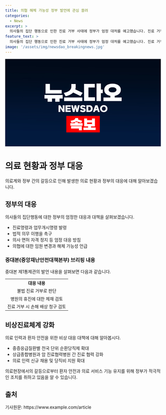 ```yaml
---
title: 의협 해체 가능성 정부 발언에 관심 쏠려
categories:
  - News
excerpt: >
  의사들의 집단 행동으로 인한 진료 거부 사태에 정부가 엄정 대처를 예고했습니다. 진료 거부로 휴진율이 30%를 넘어가면 병원의 업무 정지와 의사 면허 자격 정지 등 법적 조치를 취할 것이라고 밝혔으며, 병원에 손해가 발생하면 손해 배상 청구도 검토 중입니다. 또한, 정부는 의료법에 따라 진료 거부로 인해 영향을 받은 환자들에 대한 보상도 적극 검토 중이며, 비상진료 체계를 강화하여 환자들의 안전을 보장할 계획입니다.
feature_text: >
  의사들의 집단 행동으로 인한 진료 거부 사태에 정부가 엄정 대처를 예고했습니다. 진료 거부로 휴진율이 30%를 넘어가면 병원의 업무 정지와 의사 면허 자격 정지 등 법적 조치를 취할 것이라고 밝혔으며, 병원에 손해가 발생하면 손해 배상 청구도 검토 중입니다. 또한, 정부는 의료법에 따라 진료 거부로 인해 영향을 받은 환자들에 대한 보상도 적극 검토 중이며, 비상진료 체계를 강화하여 환자들의 안전을 보장할 계획입니다.
image: '/assets/img/newsdao_breakingnews.jpg'
---
```


<p><img src="/assets/img/newsdao_breakingnews.jpg" alt="pcversion 속보" /></p>

<h1>의료 현황과 정부 대응</h1>

<p data-ke-size="size16">의료계와 정부 간의 갈등으로 인해 발생한 의료 현황과 정부의 대응에 대해 알아보겠습니다. </p>

<h2>정부의 대응</h2>

<p data-ke-size="size16">의사들의 집단행동에 대한 정부의 엄정한 대응과 대책을 살펴보겠습니다.</p>

<ul>
  <li>진료명령과 업무개시명령 발령</li>
  <li>법적 의무 이행을 촉구</li>
  <li>의사 면허 자격 정지 등 엄정 대응 방침</li>
  <li>의협에 대한 임원 변경과 해체 가능성 언급</li>
</ul>

<h3>중대본(중앙재난안전대책본부) 브리핑 내용</h3>

<p data-ke-size="size16">중대본 제1통제관의 발언 내용을 살펴보면 다음과 같습니다.</p>

<table>
  <tr>
    <td style="text-align: center; height: 17px;"><b>대응 내용</b></td>
  </tr>
  <tr>
    <td style="text-align: center; height: 17px;">불법 진료 거부로 판단</td>
  </tr>
  <tr>
    <td style="text-align: center; height: 17px;">병원의 휴진에 대한 제재 검토</td>
  </tr>
  <tr>
    <td style="text-align: center; height: 17px;">진료 거부 시 손해 배상 청구 검토</td>
  </tr>
</table>

<h2>비상진료체계 강화</h2>

<p data-ke-size="size16">의료 인력과 환자 안전을 위한 비상 대응 대책에 대해 알아봅시다.</p>

<ul>
  <li>중증응급질환별 전국 단위 순환당직제 확대</li>
  <li>상급종합병원과 암 진료협력병원 간 진료 협력 강화</li>
  <li>의료 인력 신규 채용 및 당직비 지원 확대</li>
</ul>

<p data-ke-size="size16">의료현장에서의 갈등으로부터 환자 안전과 의료 서비스 기능 유지를 위해 정부가 적극적인 조치를 취하고 있음을 알 수 있습니다. </p>

<h2>출처</h2>

<p data-ke-size="size16">기사원문: https://www.example.com/article</p>

